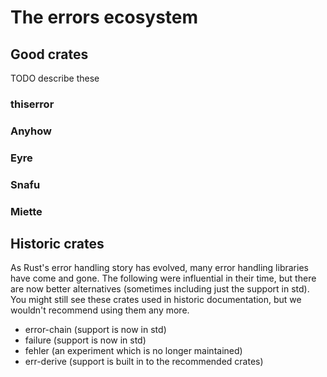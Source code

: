 # The errors ecosystem

## Good crates

TODO describe these

### thiserror

### Anyhow

### Eyre

### Snafu

### Miette

## Historic crates

As Rust's error handling story has evolved, many error handling libraries have come and gone. The following were influential in their time, but there are now better alternatives (sometimes including just the support in std). You might still see these crates used in historic documentation, but we wouldn't recommend using them any more.

* error-chain (support is now in std)
* failure (support is now in std)
* fehler (an experiment which is no longer maintained)
* err-derive (support is built in to the recommended crates)
